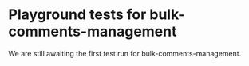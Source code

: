 # Playground tests for bulk-comments-management
We are still awaiting the first test run for bulk-comments-management.
